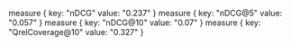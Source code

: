 measure {
 key: "nDCG"
 value: "0.237"
}
measure {
 key: "nDCG@5"
 value: "0.057"
}
measure {
 key: "nDCG@10"
 value: "0.07"
}
measure {
 key: "QrelCoverage@10"
 value: "0.327"
}
